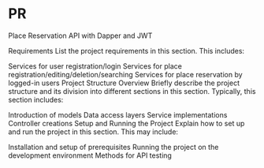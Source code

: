 # PR
Place Reservation API with Dapper and JWT

Requirements
List the project requirements in this section. This includes:

Services for user registration/login
Services for place registration/editing/deletion/searching
Services for place reservation by logged-in users
Project Structure Overview
Briefly describe the project structure and its division into different sections in this section. Typically, this section includes:

Introduction of models
Data access layers
Service implementations
Controller creations
Setup and Running the Project
Explain how to set up and run the project in this section. This may include:

Installation and setup of prerequisites
Running the project on the development environment
Methods for API testing
